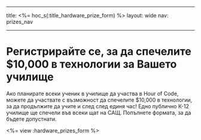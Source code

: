 * * *

title: <%= hoc_s(:title_hardware_prize_form) %> layout: wide nav: prizes_nav

* * *

# Регистрирайте се, за да спечелите $10,000 в технологии за Вашето училище

Ако планирате всеки ученик в училище да участва в Hour of Code, можете да участвате с възможност да спечелите $10,000 в технологии, за да продължите да учите и след след единя час! Едно публично К-12 училище ще спечели във всеки щат на САЩ. Попълнете формата, за да бъдете допустнати.

<%= view :hardware_prizes_form %>